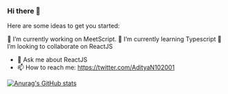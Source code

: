 ### Hi there 👋



Here are some ideas to get you started:

 🔭 I’m currently working on MeetScript.
 🌱 I’m currently learning Typescript
 👯 I’m looking to collaborate on ReactJS
- 💬 Ask me about ReactJS
- 📫 How to reach me: https://twitter.com/AdityaN102001

[![Anurag's GitHub stats](https://github-readme-stats.vercel.app/api?username=Adityanair102001)](https://github.com/Adityanair102001/github-readme-stats)


